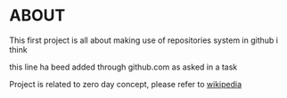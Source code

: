 # ABOUT
This first project is all about making use of repositories system in github i think

this line ha beed added through github.com as asked in a task

Project is related to zero day concept, please refer to [wikipedia](https://en.wikipedia.org/wiki/Zero-day_(computing))
